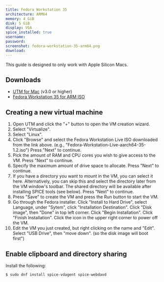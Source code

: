 ```yaml
---
title: Fedora Workstation 35
architecture: ARM64
memory: 4 GiB
disk: 5 GiB
display: VGA
spice_installed: true
username:
password:
screenshot: fedora-workstation-35-arm64.png
download:
---
```


This guide is designed to only work with Apple Silicon Macs.

## Downloads

* [UTM for Mac](https://github.com/utmapp/UTM/releases) (v3.0 or higher)
* [Fedora Workstation 35 for ARM ISO](https://getfedora.org/en/workstation/download/)

## Creating a new virtual machine

1. Open UTM and click the "+" button to open the VM creation wizard.
2. Select "Virtualize".
3. Select "Linux".
4. Click "Browse" and select the Fedora Workstation Live ISO downloaded from the link above. (e.g., "Fedora-Workstation-Live-aarch64-35-1.2.iso") Press "Next" to continue.
5. Pick the amount of RAM and CPU cores you wish to give access to the VM. Press "Next" to continue.
6. Specify the maximum amount of drive space to allocate. Press "Next" to continue.
6. If you have a directory you want to mount in the VM, you can select it here. Alternatively, you can skip this and select the directory later from the VM window's toolbar. The shared directory will be available after installing SPICE tools (see below). Press "Next" to continue.
8. Press "Save" to create the VM and press the Run button to start the VM.
9. Go through the Fedora installer. Click "Install to Hard Drive", select Language, under "Sytem", click "Installation Destination". Click "Disk image", then "Done" in top left corner. Click "Begin Installation". Click "Finish Installation". Click the icon in the upper right corner to power off the VM.
10. Edit the VM you just created, but right clicking on the name and "Edit". Select "USB Drive", then "move down". (so the disk image will boot first")

## Enable clipboard and directory sharing

Install the following:

```
$ sudo dnf install spice-vdagent spice-webdavd
```

